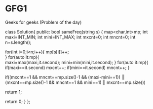 # GFG1
Geeks for geeks (Problem of the day)

class Solution{
public:	
	bool sameFreq(string s)
	{
	map<char,int>mp;
    int maxi=INT_MIN;
    int mini=INT_MAX;
    int mxcnt=0;
    int mncnt=0;
    int n=s.length();
     
   for(int i=0;i<n;i++){ 
        mp[s[i]]++;  
    } 
    for(auto it:mp){  
        maxi=max(maxi,it.second); 
        mini=min(mini,it.second); 
    } 
    for(auto it:mp){ 
    if(maxi==it.second) 
    mxcnt++;
    if(mini==it.second) 
    mncnt++;
    }
  
  if((mxcnt==1 && mncnt==mp.size()-1 && (maxi-mini==1)) ||
(mxcnt==mp.size()-1 && mncnt==1 && mini==1) ||
                  mxcnt==mp.size())
  
  return 1;
  
  return 0;
	}
};
